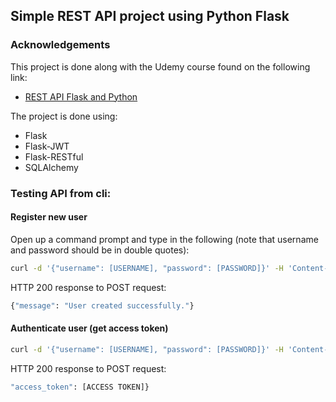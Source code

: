## Simple REST API project using Python Flask

### Acknowledgements

This project is done along with the Udemy course found on the 
following link:
* [REST API Flask and Python](https://www.udemy.com/course/rest-api-flask-and-python/)

The project is done using:
* Flask
* Flask-JWT
* Flask-RESTful
* SQLAlchemy

### Testing API from cli:

#### Register new user
Open up a command prompt and type in the following (note that username and password should be in double quotes):

```bash
curl -d '{"username": [USERNAME], "password": [PASSWORD]}' -H 'Content-Type: application/json' http://localhost:5000/register
```
HTTP 200 response to POST request:
```bash
{"message": "User created successfully."}
```

#### Authenticate user (get access token)
```bash
curl -d '{"username": [USERNAME], "password": [PASSWORD]}' -H 'Content-Type: application/json' http://localhost:5000/auth
```
HTTP 200 response to POST request:
```bash
"access_token": [ACCESS TOKEN]}
```
